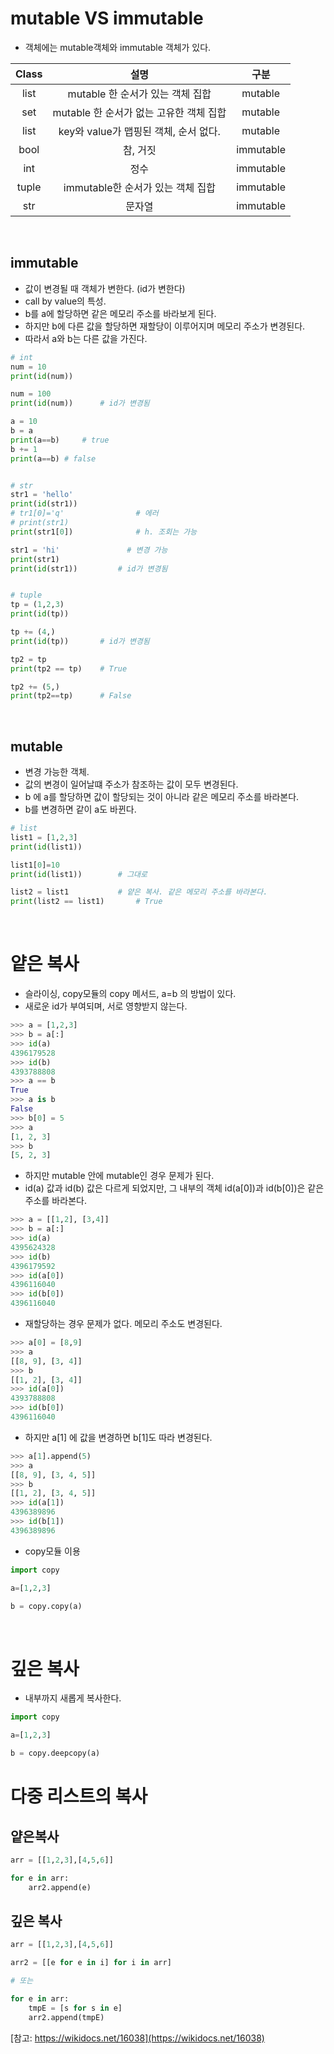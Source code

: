 
# mutable VS immutable
- 객체에는 mutable객체와 immutable 객체가 있다.

| Class | 설명 | 구분 |
|:--:|:--:|:--:|
| list | mutable 한 순서가 있는 객체 집합 | mutable |
| set | mutable 한 순서가 없는 고유한 객체 집합 | mutable |
| list | key와 value가 맵핑된 객체, 순서 없다. | mutable |
| bool | 참, 거짓 | immutable |
| int | 정수 | immutable |
| tuple | immutable한 순서가 있는 객체 집합 | immutable |
| str | 문자열 | immutable |

<br/>

## immutable

- 값이 변경될 때  객체가 변한다. (id가 변한다)
- call by value의 특성.
- b를 a에 할당하면 같은 메모리 주소를 바라보게 된다.
- 하지만 b에 다른 값을 할당하면 재할당이 이루어지며 메모리 주소가 변경된다.
- 따라서 a와 b는 다른 값을 가진다.

```python
# int
num = 10
print(id(num))

num = 100
print(id(num))      # id가 변경됨

a = 10
b = a
print(a==b)     # true
b += 1
print(a==b) # false


# str
str1 = 'hello'
print(id(str1))
# tr1[0]='q'                # 에러
# print(str1)             
print(str1[0])              # h. 조회는 가능

str1 = 'hi'               # 변경 가능
print(str1)      
print(id(str1))         # id가 변경됨


# tuple
tp = (1,2,3)
print(id(tp))

tp += (4,)
print(id(tp))       # id가 변경됨

tp2 = tp
print(tp2 == tp)    # True

tp2 += (5,)
print(tp2==tp)      # False
```
<br/>

## mutable
- 변경 가능한 객체.
- 값의 변경이 일어날떄 주소가 참조하는 값이 모두 변경된다.
- b 에 a를 할당하면 값이 할당되는 것이 아니라 같은 메모리 주소를 바라본다.
- b를 변경하면 같이 a도 바뀐다.

```python
# list
list1 = [1,2,3]
print(id(list1))

list1[0]=10
print(id(list1))        # 그대로

list2 = list1           # 얕은 복사. 같은 메모리 주소를 바라본다.
print(list2 == list1)       # True
```
<br/>

# 얕은 복사

- 슬라이싱, copy모듈의 copy 메서드, a=b 의 방법이 있다.
- 새로운 id가 부여되며, 서로 영향받지 않는다.


```python
>>> a = [1,2,3]
>>> b = a[:]
>>> id(a)
4396179528
>>> id(b)
4393788808
>>> a == b
True
>>> a is b
False
>>> b[0] = 5
>>> a
[1, 2, 3]
>>> b
[5, 2, 3]
```

- 하지만 mutable 안에 mutable인 경우 문제가 된다.
- id(a) 값과 id(b) 값은 다르게 되었지만, 그 내부의 객체 id(a[0])과 id(b[0])은 같은 주소를 바라본다.

```python
>>> a = [[1,2], [3,4]]
>>> b = a[:]
>>> id(a)
4395624328
>>> id(b)
4396179592
>>> id(a[0])
4396116040
>>> id(b[0])
4396116040
```

- 재할당하는 경우 문제가 없다. 메모리 주소도 변경된다.

```python
>>> a[0] = [8,9]
>>> a
[[8, 9], [3, 4]]
>>> b
[[1, 2], [3, 4]]
>>> id(a[0])
4393788808
>>> id(b[0])
4396116040
```

- 하지만 a[1] 에 값을 변경하면 b[1]도 따라 변경된다.
```python
>>> a[1].append(5)
>>> a
[[8, 9], [3, 4, 5]]
>>> b
[[1, 2], [3, 4, 5]]
>>> id(a[1])
4396389896
>>> id(b[1])
4396389896
```

- copy모듈 이용
```python
import copy

a=[1,2,3]

b = copy.copy(a)
```
<br/>

# 깊은 복사
- 내부까지 새롭게 복사한다.
```python
import copy

a=[1,2,3]

b = copy.deepcopy(a)
```

# 다중 리스트의 복사

## 얕은복사

```python
arr = [[1,2,3],[4,5,6]]

for e in arr:
    arr2.append(e)
```

## 깊은 복사
```python
arr = [[1,2,3],[4,5,6]]

arr2 = [[e for e in i] for i in arr]

# 또는

for e in arr:
    tmpE = [s for s in e]
    arr2.append(tmpE)
```


[참고: https://wikidocs.net/16038](https://wikidocs.net/16038)